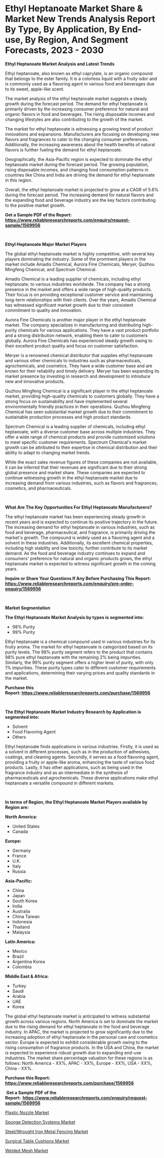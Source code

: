 <p><h1>Ethyl Heptanoate Market Share & Market New Trends Analysis Report By Type, By Application, By End-use, By Region, And Segment Forecasts, 2023 - 2030</h1></p><p><strong>Ethyl Heptanoate Market Analysis and Latest Trends</strong></p>
<p><p>Ethyl heptanoate, also known as ethyl caprylate, is an organic compound that belongs to the ester family. It is a colorless liquid with a fruity odor and is commonly used as a flavoring agent in various food and beverages due to its sweet, apple-like scent.</p><p>The market analysis of the ethyl heptanoate market suggests a steady growth during the forecast period. The demand for ethyl heptanoate is primarily driven by the increasing consumer preference for natural and organic flavors in food and beverages. The rising disposable incomes and changing lifestyles are also contributing to the growth of the market.</p><p>The market for ethyl heptanoate is witnessing a growing trend of product innovations and expansions. Manufacturers are focusing on developing new flavors and fragrances to cater to the changing consumer preferences. Additionally, the increasing awareness about the health benefits of natural flavors is further fueling the demand for ethyl heptanoate.</p><p>Geographically, the Asia-Pacific region is expected to dominate the ethyl heptanoate market during the forecast period. The growing population, rising disposable incomes, and changing food consumption patterns in countries like China and India are driving the demand for ethyl heptanoate in this region.</p><p>Overall, the ethyl heptanoate market is projected to grow at a CAGR of 5.6% during the forecast period. The increasing demand for natural flavors and the expanding food and beverage industry are the key factors contributing to the positive market growth.</p></p>
<p><strong>Get a Sample PDF of the Report:&nbsp; <a href="https://www.reliableresearchreports.com/enquiry/request-sample/1569956">https://www.reliableresearchreports.com/enquiry/request-sample/1569956</a></strong></p>
<p>&nbsp;</p>
<p><strong>Ethyl Heptanoate Major Market Players</strong></p>
<p><p>The global ethyl heptanoate market is highly competitive, with several key players dominating the industry. Some of the prominent players in the market include Amadis Chemical, Aurora Fine Chemicals, Meryer, Quzhou Mingfeng Chemical, and Spectrum Chemical. </p><p>Amadis Chemical is a leading supplier of chemicals, including ethyl heptanoate, to various industries worldwide. The company has a strong presence in the market and offers a wide range of high-quality products. Their focus is on providing exceptional customer service and maintaining long-term relationships with their clients. Over the years, Amadis Chemical has witnessed significant market growth due to their consistent commitment to quality and innovation.</p><p>Aurora Fine Chemicals is another major player in the ethyl heptanoate market. The company specializes in manufacturing and distributing high-purity chemicals for various applications. They have a vast product portfolio and a strong distribution network, enabling them to cater to customers globally. Aurora Fine Chemicals has experienced steady growth owing to their excellent product quality and focus on customer satisfaction.</p><p>Meryer is a renowned chemical distributor that supplies ethyl heptanoate and various other chemicals to industries such as pharmaceuticals, agrochemicals, and cosmetics. They have a wide customer base and are known for their reliability and timely delivery. Meryer has been expanding its market presence by investing in research and development to introduce new and innovative products.</p><p>Quzhou Mingfeng Chemical is a significant player in the ethyl heptanoate market, providing high-quality chemicals to customers globally. They have a strong focus on sustainability and have implemented several environmentally friendly practices in their operations. Quzhou Mingfeng Chemical has seen substantial market growth due to their commitment to sustainable production processes and high product standards.</p><p>Spectrum Chemical is a leading supplier of chemicals, including ethyl heptanoate, with a diverse customer base across multiple industries. They offer a wide range of chemical products and provide customized solutions to meet specific customer requirements. Spectrum Chemical's market growth can be attributed to their expertise in chemical distribution and their ability to adapt to changing market trends.</p><p>While the exact sales revenue figures of these companies are not available, it can be inferred that their revenues are significant due to their strong global presence and market share. These companies are expected to continue witnessing growth in the ethyl heptanoate market due to increasing demand from various industries, such as flavors and fragrances, cosmetics, and pharmaceuticals.</p></p>
<p>&nbsp;</p>
<p><strong>What Are The Key Opportunities For Ethyl Heptanoate Manufacturers?</strong></p>
<p><p>The ethyl heptanoate market has been experiencing steady growth in recent years and is expected to continue its positive trajectory in the future. The increasing demand for ethyl heptanoate in various industries, such as food and beverage, pharmaceutical, and fragrance, is primarily driving the market's growth. The compound is widely used as a flavoring agent and a solvent in these industries. Additionally, its excellent chemical properties, including high stability and low toxicity, further contribute to its market demand. As the food and beverage industry continues to expand and consumers' preference for natural and organic products grows, the ethyl heptanoate market is expected to witness significant growth in the coming years.</p></p>
<p><strong>Inquire or Share Your Questions If Any Before Purchasing This Report: <a href="https://www.reliableresearchreports.com/enquiry/pre-order-enquiry/1569956">https://www.reliableresearchreports.com/enquiry/pre-order-enquiry/1569956</a></strong></p>
<p>&nbsp;</p>
<p><strong>Market Segmentation</strong></p>
<p><strong>The Ethyl Heptanoate Market Analysis by types is segmented into:</strong></p>
<p><ul><li>98% Purity</li><li>99% Purity</li></ul></p>
<p><p>Ethyl heptanoate is a chemical compound used in various industries for its fruity aroma. The market for ethyl heptanoate is categorized based on its purity levels. The 98% purity segment refers to the product that contains 98% pure ethyl heptanoate with the remaining 2% being impurities. Similarly, the 99% purity segment offers a higher level of purity, with only 1% impurities. These purity types cater to different customer requirements and applications, determining their varying prices and quality standards in the market.</p></p>
<p><strong>Purchase this Report:&nbsp;<a href="https://www.reliableresearchreports.com/purchase/1569956">https://www.reliableresearchreports.com/purchase/1569956</a></strong></p>
<p>&nbsp;</p>
<p><strong>The Ethyl Heptanoate Market Industry Research by Application is segmented into:</strong></p>
<p><ul><li>Solvent</li><li>Food Flavoring Agent</li><li>Others</li></ul></p>
<p><p>Ethyl heptanoate finds applications in various industries. Firstly, it is used as a solvent in different processes, such as in the production of adhesives, coatings, and cleaning agents. Secondly, it serves as a food flavoring agent, providing a fruity or apple-like aroma, enhancing the taste of various food products. Lastly, it has other applications, such as being used in the fragrance industry and as an intermediate in the synthesis of pharmaceuticals and agrochemicals. These diverse applications make ethyl heptanoate a versatile compound in different markets.</p></p>
<p>&nbsp;</p>
<p><strong>In terms of Region, the Ethyl Heptanoate Market Players available by Region are:</strong></p>
<p>
    <p> <strong> North America: </strong>
        <ul>
            <li>United States</li>
            <li>Canada</li>
        </ul>
        </p> 
    <p> <strong> Europe: </strong>
        <ul>
            <li>Germany</li>
            <li>France</li>
            <li>U.K.</li>
            <li>Italy</li>
            <li>Russia</li>
        </ul>
        </p> 
    <p> <strong> Asia-Pacific: </strong>
        <ul>
            <li>China</li>
            <li>Japan</li>
            <li>South Korea</li>
            <li>India</li>
            <li>Australia</li>
            <li>China Taiwan</li>
            <li>Indonesia</li>
            <li>Thailand</li>
            <li>Malaysia</li>
        </ul>
        </p> 
    <p> <strong> Latin America: </strong>
        <ul>
            <li>Mexico</li>
            <li>Brazil</li>
            <li>Argentina Korea</li>
            <li>Colombia</li>
        </ul>
        </p> 
    <p> <strong> Middle East & Africa: </strong>
        <ul>
            <li>Turkey</li>
            <li>Saudi</li>
            <li>Arabia</li>
            <li>UAE</li>
            <li>Korea</li>
        </ul>
    </p>
    </p>
<p><p>The global ethyl heptanoate market is anticipated to witness substantial growth across various regions. North America is set to dominate the market due to the rising demand for ethyl heptanoate in the food and beverage industry. In APAC, the market is projected to grow significantly due to the increasing adoption of ethyl heptanoate in the personal care and cosmetics sector. Europe is expected to exhibit considerable growth owing to the rising consumption of fragrance products. In the USA and China, the market is expected to experience robust growth due to expanding end-use industries. The market share percentage valuation for these regions is as follows: North America - XX%, APAC - XX%, Europe - XX%, USA - XX%, China - XX%.</p></p>
<p><strong>Purchase this Report: <a href="https://www.reliableresearchreports.com/purchase/1569956">https://www.reliableresearchreports.com/purchase/1569956</a></strong></p>
<p>&nbsp;<strong>Get a Sample PDF of the Report:&nbsp;&nbsp;<a href="https://www.reliableresearchreports.com/enquiry/request-sample/1569956">https://www.reliableresearchreports.com/enquiry/request-sample/1569956</a></strong></p>
<p><strong></strong></p>
<p><p><a href="https://www.linkedin.com/pulse/decoding-plastic-nozzle-market-deep-dive-latest-trends-segmentation/">Plastic Nozzle Market</a></p><p><a href="https://medium.com/@madelynhowe/sponge-detection-systems-market-trends-and-market-analysis-forecasted-for-period-2023-2030-1fd9d64b4c16">Sponge Detection Systems Market</a></p><p><a href="https://www.linkedin.com/pulse/steelwrought-iron-metal-fencing-market-size-growth-forecast/">Steel/Wrought Iron Metal Fencing Market</a></p><p><a href="https://medium.com/@madelynhowe/decoding-surgical-table-cushions-market-metrics-market-share-trends-and-growth-patterns-fab3d32e5341">Surgical Table Cushions Market</a></p><p><a href="https://www.linkedin.com/pulse/welded-mesh-market-size-growth-forecast-from-2023-2030-atomize1/">Welded Mesh Market</a></p></p>
